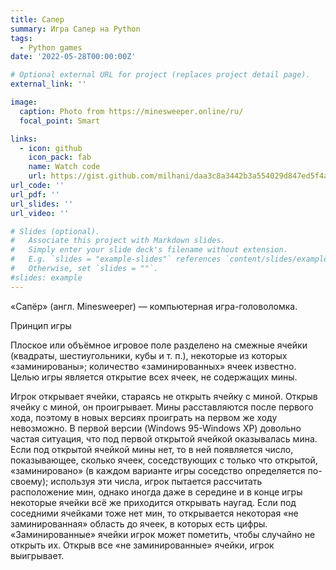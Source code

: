 ```yaml
---
title: Сапер
summary: Игра Сапер на Python
tags:
  - Python games
date: '2022-05-28T00:00:00Z'

# Optional external URL for project (replaces project detail page).
external_link: ''

image:
  caption: Photo from https://minesweeper.online/ru/
  focal_point: Smart

links:
  - icon: github
    icon_pack: fab
    name: Watch code
    url: https://gist.github.com/milhani/daa3c8a3442b3a554029d847ed5f4a5a
url_code: ''
url_pdf: ''
url_slides: ''
url_video: ''

# Slides (optional).
#   Associate this project with Markdown slides.
#   Simply enter your slide deck's filename without extension.
#   E.g. `slides = "example-slides"` references `content/slides/example-slides.md`.
#   Otherwise, set `slides = ""`.
#slides: example
---
```

«Сапёр» (англ. Minesweeper) — компьютерная игра-головоломка.

Принцип игры

Плоское или объёмное игровое поле разделено на смежные ячейки (квадраты, шестиугольники, кубы и т. п.), некоторые из которых «заминированы»; количество «заминированных» ячеек известно. Целью игры является открытие всех ячеек, не содержащих мины.

Игрок открывает ячейки, стараясь не открыть ячейку с миной. Открыв ячейку с миной, он проигрывает. Мины расставляются после первого хода, поэтому в новых версиях проиграть на первом же ходу невозможно. В первой версии (Windows 95-Windows XP) довольно частая ситуация, что под первой открытой ячейкой оказывалась мина. Если под открытой ячейкой мины нет, то в ней появляется число, показывающее, сколько ячеек, соседствующих с только что открытой, «заминировано» (в каждом варианте игры соседство определяется по-своему); используя эти числа, игрок пытается рассчитать расположение мин, однако иногда даже в середине и в конце игры некоторые ячейки всё же приходится открывать наугад. Если под соседними ячейками тоже нет мин, то открывается некоторая «не заминированная» область до ячеек, в которых есть цифры. «Заминированные» ячейки игрок может пометить, чтобы случайно не открыть их. Открыв все «не заминированные» ячейки, игрок выигрывает.
